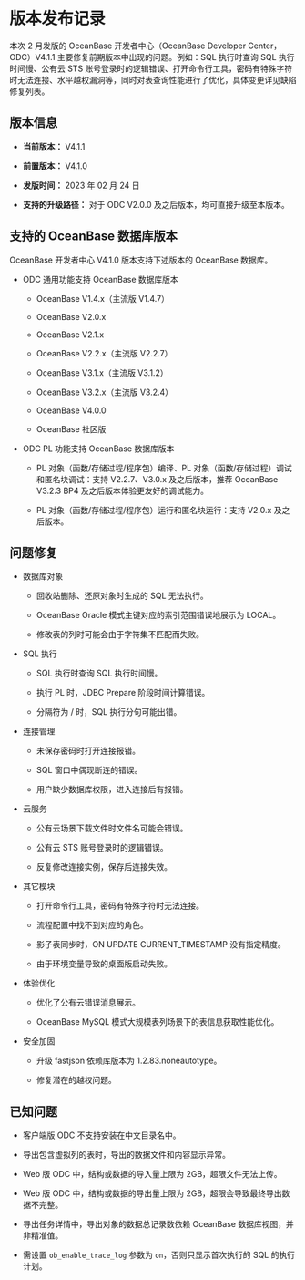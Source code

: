 # 版本发布记录

本次 2 月发版的 OceanBase 开发者中心（OceanBase Developer Center，ODC）V4.1.1 主要修复前期版本中出现的问题。例如：SQL 执行时查询 SQL 执行时间慢、公有云 STS 账号登录时的逻辑错误、打开命令行工具，密码有特殊字符时无法连接、水平越权漏洞等，同时对表查询性能进行了优化，具体变更详见缺陷修复列表。

## 版本信息 

* **当前版本：** V4.1.1

* **前置版本：** V4.1.0

* **发版时间：** 2023 年 02 月 24 日

* **支持的升级路径：** 对于 ODC V2.0.0 及之后版本，均可直接升级至本版本。




## 支持的 OceanBase 数据库版本

OceanBase 开发者中心 V4.1.0 版本支持下述版本的 OceanBase 数据库。

* ODC 通用功能支持 OceanBase 数据库版本

  * OceanBase V1.4.x（主流版 V1.4.7）
  
  * OceanBase V2.0.x
  
  * OceanBase V2.1.x
  
  * OceanBase V2.2.x（主流版 V2.2.7）
  
  * OceanBase V3.1.x（主流版 V3.1.2）
  
  * OceanBase V3.2.x（主流版 V3.2.4）

  * OceanBase V4.0.0
  
  * OceanBase 社区版
  

  

* ODC PL 功能支持 OceanBase 数据库版本

  * PL 对象（函数/存储过程/程序包）编译、PL 对象（函数/存储过程）调试和匿名块调试：支持 V2.2.7、V3.0.x 及之后版本，推荐 OceanBase V3.2.3 BP4 及之后版本体验更友好的调试能力。
  
  * PL 对象（函数/存储过程/程序包）运行和匿名块运行：支持 V2.0.x 及之后版本。




## 问题修复 

* 数据库对象

  * 回收站删除、还原对象时生成的 SQL 无法执行。
  
  * OceanBase Oracle 模式主键对应的索引范围错误地展示为 LOCAL。

  * 修改表的列时可能会由于字符集不匹配而失败。

* SQL 执行

  * SQL 执行时查询 SQL 执行时间慢。

  * 执行 PL 时，JDBC Prepare 阶段时间计算错误。

  * 分隔符为 / 时，SQL 执行分句可能出错。

* 连接管理

  * 未保存密码时打开连接报错。
  
  * SQL 窗口中偶现断连的错误。
  
  * 用户缺少数据库权限，进入连接后有报错。

* 云服务
  
  * 公有云场景下载文件时文件名可能会错误。

  * 公有云 STS 账号登录时的逻辑错误。

  * 反复修改连接实例，保存后连接失效。

* 其它模块
  
  * 打开命令行工具，密码有特殊字符时无法连接。

  * 流程配置中找不到对应的角色。

  * 影子表同步时，ON UPDATE CURRENT_TIMESTAMP 没有指定精度。

  * 由于环境变量导致的桌面版启动失败。

* 体验优化

  * 优化了公有云错误消息展示。

  * OceanBase MySQL 模式大规模表列场景下的表信息获取性能优化。

* 安全加固

  * 升级 fastjson 依赖库版本为 1.2.83.noneautotype。

  * 修复潜在的越权问题。

## 已知问题

* 客户端版 ODC 不支持安装在中文目录名中。

* 导出包含虚拟列的表时，导出的数据文件和内容显示异常。

* Web 版 ODC 中，结构或数据的导入量上限为 2GB，超限文件无法上传。

* Web 版 ODC 中，结构或数据的导出量上限为 2GB，超限会导致最终导出数据不完整。

* 导出任务详情中，导出对象的数据总记录数依赖 OceanBase 数据库视图，并非精准值。

* 需设置 `ob_enable_trace_log` 参数为 `on`，否则只显示首次执行的 SQL 的执行计划。